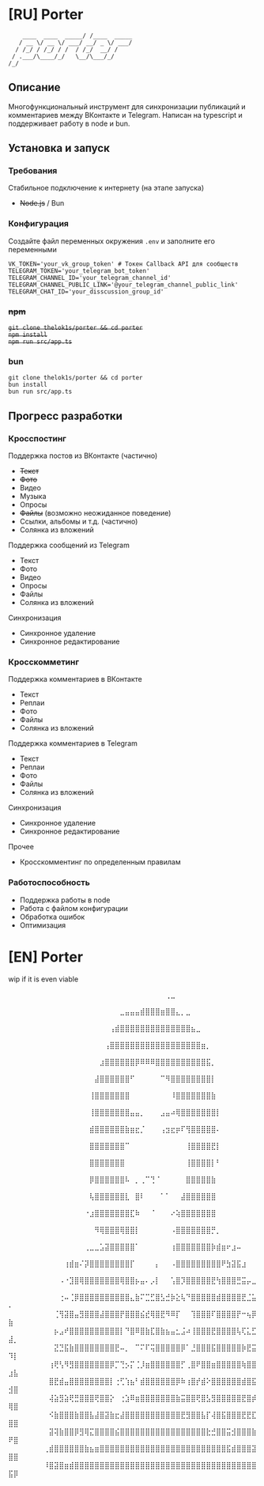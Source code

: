 # [RU] Porter
```
    ____  ____  _____/ /____  _____
   / __ \/ __ \/ ___/ __/ _ \/ ___/
  / /_/ / /_/ / /  / /_/  __/ /    
 / .___/\____/_/   \__/\___/_/     
/_/
```
## Описание
Многофункциональный инструмент для синхронизации публикаций и комментариев между ВКонтакте и Telegram. Написан на typescript и поддерживает работу в node и bun.
## Установка и запуск
### Требования
Стабильное подключение к интернету (на этапе запуска)
* ~~Node.js~~ / Bun
### Конфигурация
Создайте файл переменных окружения `.env` и заполните его переменными
```dotenv
VK_TOKEN='your_vk_group_token' # Токен Callback API для сообществ
TELEGRAM_TOKEN='your_telegram_bot_token'
TELEGRAM_CHANNEL_ID='your_telegram_channel_id'
TELEGRAM_CHANNEL_PUBLIC_LINK='@your_telegram_channel_public_link'
TELEGRAM_CHAT_ID='your_disscussion_group_id'
```

### ~~npm~~
~~`git clone thelok1s/porter && cd porter`  
`npm install`  
`npm run src/app.ts`~~
### bun
`git clone thelok1s/porter && cd porter`  
`bun install`  
`bun run src/app.ts`

## Прогресс разработки
### Кросспостинг
Поддержка постов из ВКонтакте (частично)
* ~~Текст~~
* ~~Фото~~
* Видео
* Музыка
* Опросы
* ~~Файлы~~ (возможно неожиданное поведение)
* Ссылки, альбомы и т.д. (частично)
* Солянка из вложений

Поддержка сообщений из Telegram  
* Текст
* Фото
* Видео
* Опросы
* Файлы
* Солянка из вложений

Синхронизация 
* Синхронное удаление
* Синхронное редактирование

### Кросскомметинг
Поддержка комментариев в ВКонтакте  
* Текст
* Реплаи
* Фото
* Файлы
* Солянка из вложений

Поддержка комментариев в Telegram  
* Текст
* Реплаи 
* Фото
* Файлы
* Солянка из вложений

Синхронизация
* Синхронное удаление
* Синхронное редактирование

Прочее
* Кросскомментинг по определенным правилам

### Работоспособность
* Поддержка работы в node
* Работа с файлом конфигурации
* Обработка ошибок
* Оптимизация

# [EN] Porter
wip if it is even viable

⠀⠀⠀⠀⠀⠀⠀⠀⠀⠀⠀⠀⠀⠀⠀⠀⠀⠀⠀⠀⠀⠀⠀⠀⠀⠀⠀⠀⠀⠀⠀⢀⣀⠀⠀⠀⠀⠀⠀⠀⠀⠀⠀⠀⠀⠀⠀⠀⠀⠀⠀⠀⠀⠀⠀⠀⠀⠀
⠀⠀⠀⠀⠀⠀⠀⠀⠀⠀⠀⠀⠀⠀⠀⠀⠀⠀⠀⠀⠀⠀⣀⣤⣤⣤⣾⣿⣿⣿⣶⣿⣿⣄⡀⣀⠀⠀⠀⠀⠀⠀⠀⠀⠀⠀⠀⠀⠀⠀⠀⠀⠀⠀⠀⠀⠀⠀
⠀⠀⠀⠀⠀⠀⠀⠀⠀⠀⠀⠀⠀⠀⠀⠀⠀⠀⠀⠀⢠⣾⣿⣿⣿⣿⣿⣿⣿⣿⣿⣿⣿⣿⣿⣿⣦⣀⠀⠀⠀⠀⠀⠀⠀⠀⠀⠀⠀⠀⠀⠀⠀⠀⠀⠀⠀⠀
⠀⠀⠀⠀⠀⠀⠀⠀⠀⠀⠀⠀⠀⠀⠀⠀⠀⠀⠀⢠⣿⣿⣿⣿⣿⣿⣿⣿⣿⣿⣿⣿⣿⣿⣿⣿⣿⣿⣶⡀⠀⠀⠀⠀⠀⠀⠀⠀⠀⠀⠀⠀⠀⠀⠀⠀⠀⠀
⠀⠀⠀⠀⠀⠀⠀⠀⠀⠀⠀⠀⠀⠀⠀⠀⠀⠀⣰⣿⣿⣿⣿⣿⣿⡿⠿⠿⠿⣿⣿⣿⣿⣿⣿⣿⣿⣿⣿⣯⡀⠀⠀⠀⠀⠀⠀⠀⠀⠀⠀⠀⠀⠀⠀⠀⠀⠀
⠀⠀⠀⠀⠀⠀⠀⠀⠀⠀⠀⠀⠀⠀⠀⠀⠀⣼⣿⣿⣿⣿⣿⣿⠋⠀⠀⠀⠀⠀⠉⠻⣿⣿⣿⣿⣿⣿⣿⣿⡇⠀⠀⠀⠀⠀⠀⠀⠀⠀⠀⠀⠀⠀⠀⠀⠀⠀
⠀⠀⠀⠀⠀⠀⠀⠀⠀⠀⠀⠀⠀⠀⠀⠀⢸⣿⣿⣿⣿⣿⣿⣿⠀⠀⠀⠀⠀⠀⠀⠀⠸⣿⣿⣿⣿⣿⣿⣿⣷⠀⠀⠀⠀⠀⠀⠀⠀⠀⠀⠀⠀⠀⠀⠀⠀⠀
⠀⠀⠀⠀⠀⠀⠀⠀⠀⠀⠀⠀⠀⠀⠀⠀⢸⣿⣿⣿⣿⣿⣿⣿⣤⣤⡀⠀⠀⠀⣠⣤⠴⢿⣿⣿⣿⣿⣿⣿⣿⡇⠀⠀⠀⠀⠀⠀⠀⠀⠀⠀⠀⠀⠀⠀⠀⠀
⠀⠀⠀⠀⠀⠀⠀⠀⠀⠀⠀⠀⠀⠀⠀⠀⣾⣿⣿⣿⣿⣿⣿⣷⣶⣖⡈⠀⠀⠀⢠⣲⣖⡶⠏⢻⣿⣿⣿⣿⣿⠄⠀⠀⠀⠀⠀⠀⠀⠀⠀⠀⠀⠀⠀⠀⠀⠀
⠀⠀⠀⠀⠀⠀⠀⠀⠀⠀⠀⠀⠀⠀⠀⠀⣿⣿⣿⣿⣿⣿⣿⠉⠀⠀⠀⠀⠀⠀⠀⠀⠀⠀⠀⢸⣿⣿⣿⣿⣟⡇⠀⠀⠀⠀⠀⠀⠀⠀⠀⠀⠀⠀⠀⠀⠀⠀
⠀⠀⠀⠀⠀⠀⠀⠀⠀⠀⠀⠀⠀⠀⠀⠀⣿⣿⣿⣿⣿⣿⣿⠀⠀⠀⠀⠀⠀⠀⠀⠀⠀⠀⠀⢸⣿⣿⣿⣿⡇⠃⠀⠀⠀⠀⠀⠀⠀⠀⠀⠀⠀⠀⠀⠀⠀⠀
⠀⠀⠀⠀⠀⠀⠀⠀⠀⠀⠀⠀⠀⠀⠀⠀⡿⣿⣿⣿⣿⣿⣿⠧⠀⡀⢀⠉⢙⠈⠀⠀⠀⠀⠀⣿⣿⣿⣿⣿⣷⠀⠀⠀⠀⠀⠀⠀⠀⠀⠀⠀⠀⠀⠀⠀⠀⠀
⠀⠀⠀⠀⠀⠀⠀⠀⠀⠀⠀⠀⠀⠀⠀⠀⢧⣿⣿⣿⣿⣿⣿⣇⠀⣿⠇⠀⠀⠀⠁⠁⠀⠀⣼⣿⣿⣿⣿⣿⣿⠀⠀⠀⠀⠀⠀⠀⠀⠀⠀⠀⠀⠀⠀⠀⠀⠀
⠀⠀⠀⠀⠀⠀⠀⠀⠀⠀⠀⠀⠀⠀⠀⠐⣰⣿⣿⣿⣿⣿⣿⣿⣏⠷⠀⠀⠈⠀⠀⠀⠔⢵⣿⣿⣿⣿⣿⣿⣿⠀⠀⠀⠀⠀⠀⠀⠀⠀⠀⠀⠀⠀⠀⠀⠀⠀
⠀⠀⠀⠀⠀⠀⠀⠀⠀⠀⠀⠀⠀⠀⠀⠀⠀⠻⢿⣿⣿⣿⢿⣿⣿⡇⠀⠀⠀⠀⠀⠀⠠⣿⣿⣿⣿⣿⣿⣿⡛⡀⠀⠀⠀⠀⠀⠀⠀⠀⠀⠀⠀⠀⠀⠀⠀⠀
⠀⠀⠀⠀⠀⠀⠀⠀⠀⠀⠀⠀⠀⠀⠀⢀⣀⣀⣡⣽⣿⣿⣿⣿⣿⠁⠀⠀⠀⠀⠀⠀⢰⣿⣿⣿⣿⣿⣿⣿⡷⣾⣶⠖⣰⠤⠀⠀⠀⠀⠀⠀⠀⠀⠀⠀⠀⠀
⠀⠀⠀⠀⠀⠀⠀⠀⠀⠀⠀⢰⣾⣶⠌⡽⣿⣿⣿⣿⣿⣿⣿⣿⡏⠀⠀⠀⠀⡄⠀⠀⠠⣿⣿⣿⣿⣿⣿⣿⣿⣿⠟⣳⣽⣯⣰⠀⠀⠀⠀⠀⠀⠀⠀⠀⠀⠀
⠀⠀⠀⠀⠀⠀⠀⠀⠀⠀⠠⠐⣹⣿⢿⣿⣿⣿⣿⣿⣿⣿⢿⣿⣿⡦⣤⠄⡠⡇⠀⠀⢡⣿⡹⣿⣿⣿⣿⣿⣟⢳⣿⣿⣿⣛⣭⡤⣀⠀⠀⠀⠀⠀⠀⠀⠀⠀
⠀⠀⠀⠀⠀⠀⠀⠀⠀⠀⢐⠤⢈⡿⣿⣿⣿⣿⣿⣿⣿⣿⣿⣿⣄⣷⠍⣉⣋⣿⣣⣚⡷⣕⢧⠙⣿⣿⣿⣿⣿⣾⣿⣿⣿⣿⣟⣈⣥⠄⠀⠀⠀⠀⠀⠀⠀⠀
⠀⠀⠀⠀⠀⠀⠀⠀⠀⢈⢻⣽⣿⣤⣻⣿⣿⣿⣼⣿⣿⣿⡟⣿⣿⣿⣮⣞⢿⣿⣟⠻⠿⡏⠀⠀⢹⣿⣿⣿⠏⣿⣿⣿⣿⡟⠒⢦⡿⣷⠀⠀⠀⠀⠀⠀⠀⠀
⠀⠀⠀⠀⠀⠀⠀⠀⠀⡦⣠⠞⣿⣿⣿⣿⣿⣿⣿⣿⣿⣿⡇⠙⣿⠿⣿⣷⣏⣿⣷⣦⣤⣂⣨⠴⢸⣿⣿⣿⣟⣿⣿⣿⣿⢧⢏⣅⣋⣼⡀⠀⠀⠀⠀⠀⠀⠀
⠀⠀⠀⠀⠀⠀⠀⠀⠀⣝⣙⣯⣷⣿⣿⣿⣿⣿⣿⣿⣿⣟⠤⡀⠀⠉⠍⠏⢭⣿⣿⣿⣿⣿⡿⠁⣘⣿⣿⣿⣯⣿⣿⣿⣿⣿⡷⣟⣭⠹⡇⠀⠀⠀⠀⠀⠀⠀
⠀⠀⠀⠀⠀⠀⠀⠀⢰⢟⢣⠻⣻⣿⣿⣿⣿⣿⣿⣿⡿⡉⢙⡢⡍⢈⡸⣶⣿⣿⣿⣿⣿⣿⡋⢀⣿⠟⣿⣿⣶⣿⣿⣿⣿⣿⢷⣿⣿⣰⣧⠀⠀⠀⠀⠀⠀⠀
⠀⠀⠀⠀⠀⠀⠀⠀⣿⣟⣾⣤⣿⣿⣿⣿⣿⣿⣿⣿⡇⢐⢋⢱⣦⠃⣾⣿⣿⣿⣿⣿⣿⡿⠷⢰⣿⡞⣾⠕⣿⣿⣿⣿⣿⣿⣾⣿⣯⣺⣿⠀⠀⠀⠀⠀⠀⠀
⠀⠀⠀⠀⠀⠀⠀⠀⢼⣵⣻⣵⢟⣛⣿⣿⣿⢟⣿⣿⡕⠀⢐⣱⠿⣶⣿⣿⣿⣿⣿⣿⣿⣷⣭⣿⣿⢟⣿⣣⣻⣿⣿⣿⣿⣿⣟⣿⡾⢿⣿⠀⠀⠀⠀⠀⠀⠀
⠀⠀⠀⠀⠀⠀⠀⠀⠪⣷⣿⣿⣿⣷⣿⣿⣧⣼⣿⣽⣷⣖⣼⣿⣿⣿⣿⣿⣿⣿⣿⣿⣿⣿⣟⣻⣿⣿⣧⡏⢼⣿⣯⣿⣿⣿⣟⣟⣏⣿⣿⠀⠀⠀⠀⠀⠀⠀
⠀⠀⠀⠀⠀⠀⠀⠀⣽⢽⣷⣿⣿⡿⣻⢿⣍⣿⣿⣿⣿⣮⣿⣿⣿⣿⣿⣿⣿⣿⣿⣿⣿⣿⣿⣿⣿⣿⣿⣗⣚⣿⣿⣭⣺⣿⣿⣿⣷⠟⣿⠀⠀⠀⠀⠀⠀⠀
⠀⠀⠀⠀⠀⠀⠀⢀⣾⣿⣿⣿⣿⣿⣿⣷⣦⣶⣿⣿⣿⣿⣿⣿⣿⣿⣿⣿⣿⣿⣿⣿⣿⣿⣿⣿⣿⣿⣿⣿⣿⣿⣿⣯⣾⣿⣿⣿⣽⣿⣿⠀⠀⠀⠀⠀⠀⠀
⠀⠀⠀⠀⠀⠀⠀⠸⣿⣽⣿⣶⣾⣿⣿⣿⣿⣿⣿⣿⣿⣿⣿⣿⣿⣿⣿⣿⣿⣿⣿⣿⣿⣿⣿⣿⣿⣿⣿⣿⣿⣿⣿⣿⣿⣿⣿⣿⣿⣯⡿⠀⠀⠀⠀⠀⠀⠀
